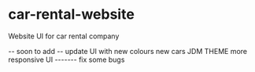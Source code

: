 # car-rental-website
Website UI for car rental company


-- soon to add --
update UI with new colours
new cars
JDM THEME
more responsive UI
------- fix some bugs 
